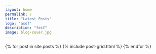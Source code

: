 ```yaml
---
layout: home
permalink: /
title: "Latest Posts"
logo: "asdf"
description: "fesf"
image: blog-cover.jpg
---
```


<div class="tiles">
{% for post in site.posts %}
	{% include post-grid.html %}
{% endfor %}
</div><!-- /.tiles -->
